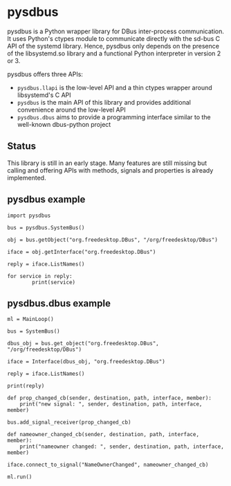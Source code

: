 
pysdbus
=======

pysdbus is a Python wrapper library for DBus inter-process communication. It
uses Python's ctypes module to communicate directly with the sd-bus C API of the
systemd library. Hence, pysdbus only depends on the presence of the
libsystemd.so library and a functional Python interpreter in version 2 or 3.

pysdbus offers three APIs:
 * `pysdbus.llapi` is the low-level API and a thin ctypes wrapper around
   libsystemd's C API
 * `pysdbus` is the main API of this library and provides additional convenience
   around the low-level API
 * `pysdbus.dbus` aims to provide a programming interface similar to the
   well-known dbus-python project

Status
------

This library is still in an early stage. Many features are still missing but
calling and offering APIs with methods, signals and properties is already
implemented.

pysdbus example
---------------

```
import pysdbus

bus = pysdbus.SystemBus()

obj = bus.getObject("org.freedesktop.DBus", "/org/freedesktop/DBus")

iface = obj.getInterface("org.freedesktop.DBus")

reply = iface.ListNames()

for service in reply:
        print(service)
```

pysdbus.dbus example
--------------------

```
ml = MainLoop()

bus = SystemBus()

dbus_obj = bus.get_object("org.freedesktop.DBus", "/org/freedesktop/DBus")

iface = Interface(dbus_obj, "org.freedesktop.DBus")

reply = iface.ListNames()

print(reply)

def prop_changed_cb(sender, destination, path, interface, member):
	print("new signal: ", sender, destination, path, interface, member)

bus.add_signal_receiver(prop_changed_cb)

def nameowner_changed_cb(sender, destination, path, interface, member):
	print("nameowner changed: ", sender, destination, path, interface, member)

iface.connect_to_signal("NameOwnerChanged", nameowner_changed_cb)

ml.run()
```

